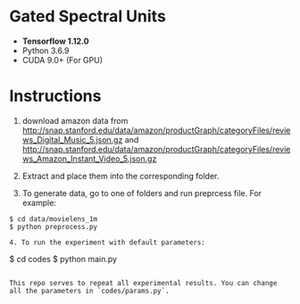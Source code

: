 # Gated Spectral Units
* **Tensorflow 1.12.0**
* Python 3.6.9
* CUDA 9.0+ (For GPU)

# Instructions
1. download amazon data from http://snap.stanford.edu/data/amazon/productGraph/categoryFiles/reviews_Digital_Music_5.json.gz
and
http://snap.stanford.edu/data/amazon/productGraph/categoryFiles/reviews_Amazon_Instant_Video_5.json.gz

2. Extract and place them into the corresponding folder.

3. To generate data, go to one of folders and run preprcess file. For example:
```
$ cd data/movielens_1m
$ python preprocess.py

4. To run the experiment with default parameters:
```
$ cd codes
$ python main.py
```

This repo serves to repeat all experimental results. You can change all the parameters in `codes/params.py`.



